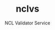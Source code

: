 ---
layout: project

permalink: /projetos/nclvs/

title: nclvs
subtitle: "NCL Validator Service"

duration: 2016 - 2016

excerpt: "The NCL Validator Service project is an online validation service for <a href=\"http://ncl.org.br/\">NCL</a> documents. The system uses the NCL Validator developed by the <a href=\"http://laws.deinf.ufma.br/\">Laboratory of Advanced Web Systems</a> to validate the documents."

categories: 
 - projetos
 - ferramentas
 
tags:
  - java
  - multimídia
  - validator
  - ncl
  - xml
  - laws
  - ufma
  - nclvs
---